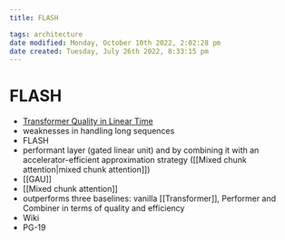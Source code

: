 ```yaml
---
title: FLASH

tags: architecture 
date modified: Monday, October 10th 2022, 2:02:28 pm
date created: Tuesday, July 26th 2022, 8:33:15 pm
---
```


# FLASH
- [Transformer Quality in Linear Time](https://arxiv.org/abs/2202.10447)
- weaknesses in handling long sequences
- FLASH
- performant layer (gated linear unit) and by combining it with an accelerator-efficient approximation strategy ([[Mixed chunk attention|mixed chunk attention]])
- [[GAU]]
- [[Mixed chunk attention]]
- outperforms three baselines: vanilla [[Transformer]], Performer and Combiner in terms of quality and efficiency
- Wiki
- PG-19

